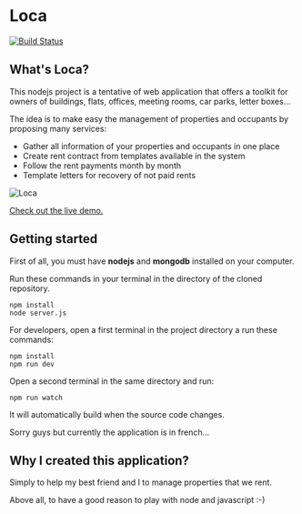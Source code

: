Loca
====

[![Build Status](https://travis-ci.org/camelaissani/loca.svg?branch=master)](https://travis-ci.org/camelaissani/loca)

## What's Loca?

This nodejs project is a tentative of web application that offers a toolkit for owners of buildings, flats, offices, meeting rooms, car parks, letter boxes...

The idea is to make easy the management of properties and occupants by proposing many services:
 - Gather all information of your properties and occupants in one place
 - Create rent contract from templates available in the system
 - Follow the rent payments month by month
 - Template letters for recovery of not paid rents

![Loca](http://www.nuageprive.fr/images/loca-sample.png "Open source real estate management")

[Check out the live demo.](http://demo.nuageprive.fr/)

## Getting started
First of all, you must have **nodejs** and **mongodb** installed on your computer.

Run these commands in your terminal in the directory of the cloned repository.

```
npm install
node server.js
```

For developers, open a first terminal in the project directory a run these commands:

```
npm install
npm run dev
```

Open a second terminal in the same directory and run:
```
npm run watch
```
It will automatically build when the source code changes.

Sorry guys but currently the application is in french...

Why I created this application?
-------------------------------
Simply to help my best friend and I to manage properties that we rent.

Above all, to have a good reason to play with node and javascript :-)

